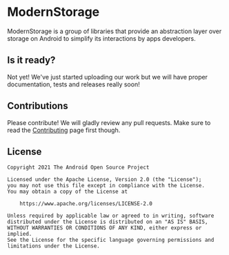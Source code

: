 # ModernStorage

ModernStorage is a group of libraries that provide an abstraction layer over storage on Android to
simplify its interactions by apps developers.

## Is it ready?
Not yet! We've just started uploading our work but we will have proper documentation, tests and releases really soon!

## Contributions

Please contribute! We will gladly review any pull requests.
Make sure to read the [Contributing](CONTRIBUTING.md) page first though.

## License

```
Copyright 2021 The Android Open Source Project

Licensed under the Apache License, Version 2.0 (the "License");
you may not use this file except in compliance with the License.
You may obtain a copy of the License at

    https://www.apache.org/licenses/LICENSE-2.0

Unless required by applicable law or agreed to in writing, software
distributed under the License is distributed on an "AS IS" BASIS,
WITHOUT WARRANTIES OR CONDITIONS OF ANY KIND, either express or implied.
See the License for the specific language governing permissions and
limitations under the License.
```
